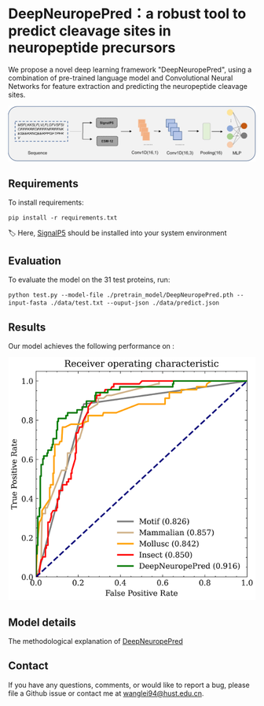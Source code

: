 # DeepNeuropePred：a robust tool to predict cleavage sites in neuropeptide precursors

<!-- This repository is the official implementation of [My Paper Title](https://arxiv.org/abs/2030.12345).  -->

<!-- >📋  Optional: include a graphic explaining your approach/main result, bibtex entry, link to demos, blog posts and tutorials -->
We propose a novel deep learning framework "DeepNeuropePred", using a combination of pre-trained language model and Convolutional Neural Networks for feature extraction and predicting the neuropeptide cleavage sites.

![](./pic/fig1.jpg)


## Requirements

To install requirements:

```setup
pip install -r requirements.txt
```

<!-- >📋  Describe how to set up the environment, e.g. pip/conda/docker commands, download datasets, etc... -->
🏷 Here, [SignalP5](http://www.cbs.dtu.dk/services/SignalP/portable.php) should be installed into your system environment


## Evaluation

To evaluate the model on the 31 test proteins, run:

```eval
python test.py --model-file ./pretrain_model/DeepNeuropePred.pth --input-fasta ./data/test.txt --ouput-json ./data/predict.json
```

<!-- >📋  Describe how to evaluate the trained models on benchmarks reported in the paper, give commands that produce the results (section below).

## Pre-trained Models

You can download pretrained models here:

- [My awesome model](https://drive.google.com/mymodel.pth) trained on ImageNet using parameters x,y,z. 

>📋  Give a link to where/how the pretrained models can be downloaded and how they were trained (if applicable).  Alternatively you can have an additional column in your results table with a link to the models. -->

## Results

Our model achieves the following performance on :

![](./pic/roc.png)

## Model details

The methodological explanation of [DeepNeuropePred](./methodological_explanation.md)

## Contact

If you have any questions, comments, or would like to report a bug, please file a Github issue or contact me at wanglei94@hust.edu.cn.